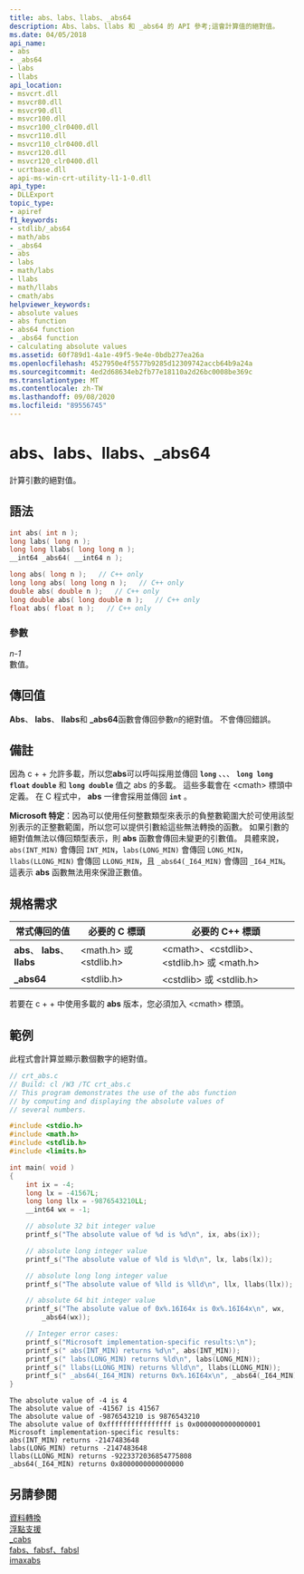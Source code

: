```yaml
---
title: abs、labs、llabs、_abs64
description: Abs、labs、llabs 和 _abs64 的 API 參考;這會計算值的絕對值。
ms.date: 04/05/2018
api_name:
- abs
- _abs64
- labs
- llabs
api_location:
- msvcrt.dll
- msvcr80.dll
- msvcr90.dll
- msvcr100.dll
- msvcr100_clr0400.dll
- msvcr110.dll
- msvcr110_clr0400.dll
- msvcr120.dll
- msvcr120_clr0400.dll
- ucrtbase.dll
- api-ms-win-crt-utility-l1-1-0.dll
api_type:
- DLLExport
topic_type:
- apiref
f1_keywords:
- stdlib/_abs64
- math/abs
- _abs64
- abs
- labs
- math/labs
- llabs
- math/llabs
- cmath/abs
helpviewer_keywords:
- absolute values
- abs function
- abs64 function
- _abs64 function
- calculating absolute values
ms.assetid: 60f789d1-4a1e-49f5-9e4e-0bdb277ea26a
ms.openlocfilehash: 4527950e4f5577b9285d12309742accb64b9a24a
ms.sourcegitcommit: 4ed2d68634eb2fb77e18110a2d26bc0008be369c
ms.translationtype: MT
ms.contentlocale: zh-TW
ms.lasthandoff: 09/08/2020
ms.locfileid: "89556745"
---
```

# <a name="abs-labs-llabs-_abs64"></a>abs、labs、llabs、_abs64

計算引數的絕對值。

## <a name="syntax"></a>語法

```C
int abs( int n );
long labs( long n );
long long llabs( long long n );
__int64 _abs64( __int64 n );
```

```cpp
long abs( long n );   // C++ only
long long abs( long long n );   // C++ only
double abs( double n );   // C++ only
long double abs( long double n );   // C++ only
float abs( float n );   // C++ only
```

### <a name="parameters"></a>參數

*n-1*\
數值。

## <a name="return-value"></a>傳回值

**Abs**、 **labs**、 **llabs**和 **_abs64**函數會傳回參數*n*的絕對值。 不會傳回錯誤。

## <a name="remarks"></a>備註

因為 c + + 允許多載，所以您**abs**可以呼叫採用並傳回 **`long`** 、、、 **`long long`** **`float`** **`double`** 和 **`long double`** 值之 abs 的多載。 這些多載會在 \<cmath> 標頭中定義。 在 C 程式中， **abs** 一律會採用並傳回 **`int`** 。

**Microsoft 特定**：因為可以使用任何整數類型來表示的負整數範圍大於可使用該型別表示的正整數範圍，所以您可以提供引數給這些無法轉換的函數。 如果引數的絕對值無法以傳回類型表示，則 **abs** 函數會傳回未變更的引數值。 具體來說，`abs(INT_MIN)` 會傳回 `INT_MIN`，`labs(LONG_MIN)` 會傳回 `LONG_MIN`，`llabs(LLONG_MIN)` 會傳回 `LLONG_MIN`，且 `_abs64(_I64_MIN)` 會傳回 `_I64_MIN`。 這表示 **abs** 函數無法用來保證正數值。

## <a name="requirements"></a>規格需求

|常式傳回的值|必要的 C 標頭|必要的 C++ 標頭|
|-------------|-----------------------|---------------------------|
|**abs**、 **labs**、 **llabs**|\<math.h> 或 \<stdlib.h>|\<cmath>、\<cstdlib>、\<stdlib.h> 或 \<math.h>|
|**_abs64**|\<stdlib.h>|\<cstdlib> 或 \<stdlib.h>|

若要在 c + + 中使用多載的 **abs** 版本，您必須加入 \<cmath> 標頭。

## <a name="example"></a>範例

此程式會計算並顯示數個數字的絕對值。

```C
// crt_abs.c
// Build: cl /W3 /TC crt_abs.c
// This program demonstrates the use of the abs function
// by computing and displaying the absolute values of
// several numbers.

#include <stdio.h>
#include <math.h>
#include <stdlib.h>
#include <limits.h>

int main( void )
{
    int ix = -4;
    long lx = -41567L;
    long long llx = -9876543210LL;
    __int64 wx = -1;

    // absolute 32 bit integer value
    printf_s("The absolute value of %d is %d\n", ix, abs(ix));

    // absolute long integer value
    printf_s("The absolute value of %ld is %ld\n", lx, labs(lx));

    // absolute long long integer value
    printf_s("The absolute value of %lld is %lld\n", llx, llabs(llx));

    // absolute 64 bit integer value
    printf_s("The absolute value of 0x%.16I64x is 0x%.16I64x\n", wx,
        _abs64(wx));

    // Integer error cases:
    printf_s("Microsoft implementation-specific results:\n");
    printf_s(" abs(INT_MIN) returns %d\n", abs(INT_MIN));
    printf_s(" labs(LONG_MIN) returns %ld\n", labs(LONG_MIN));
    printf_s(" llabs(LLONG_MIN) returns %lld\n", llabs(LLONG_MIN));
    printf_s(" _abs64(_I64_MIN) returns 0x%.16I64x\n", _abs64(_I64_MIN));
}
```

```Output
The absolute value of -4 is 4
The absolute value of -41567 is 41567
The absolute value of -9876543210 is 9876543210
The absolute value of 0xffffffffffffffff is 0x0000000000000001
Microsoft implementation-specific results:
abs(INT_MIN) returns -2147483648
labs(LONG_MIN) returns -2147483648
llabs(LLONG_MIN) returns -9223372036854775808
_abs64(_I64_MIN) returns 0x8000000000000000
```

## <a name="see-also"></a>另請參閱

[資料轉換](../../c-runtime-library/data-conversion.md)<br/>
[浮點支援](../../c-runtime-library/floating-point-support.md)<br/>
[_cabs](cabs.md)<br/>
[fabs、fabsf、fabsl](fabs-fabsf-fabsl.md)<br/>
[imaxabs](imaxabs.md)
